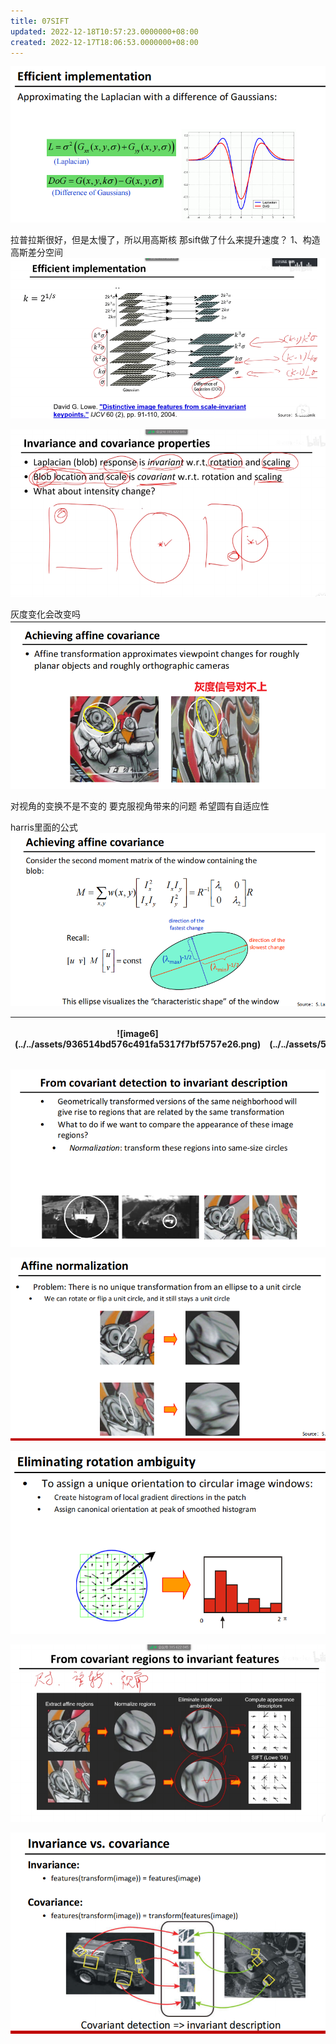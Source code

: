 ```yaml
---
title: 07SIFT
updated: 2022-12-18T10:57:23.0000000+08:00
created: 2022-12-17T18:06:53.0000000+08:00
---
```


![image1](../../assets/d1e93b12a2cb4b0a89b8b55565266e6e.png)

拉普拉斯很好，但是太慢了，所以用高斯核
那sift做了什么来提升速度？
1、构造高斯差分空间
![image2](../../assets/834031d9168a45eca522dd149912fe0f.png)

![image3](../../assets/59c2d4c503ce47cfa4cc44f80778b5cc.png)

灰度变化会改变吗
![image4](../../assets/3b84a899256243cf8a7a2842604c560e.png)

对视角的变换不是不变的
要克服视角带来的问题
希望圆有自适应性

harris里面的公式
![image5](../../assets/a5be9bbd1c9f4c8482154d137d0fd283.png)

<table>
<colgroup>
<col style="width: 49%" />
<col style="width: 50%" />
</colgroup>
<thead>
<tr class="header">
<th><p>![image6](../../assets/936514bd576c491fa5317f7bf5757e26.png)</p>
<p></p></th>
<th><p>![image7](../../assets/548021f2cadd48d59ea7e5a58d90b0b1.png)</p>
<p></p></th>
</tr>
</thead>
<tbody>
</tbody>
</table>

![image8](../../assets/ed9e94bc76f541a7b731be509237a638.png)

![image9](../../assets/0511a28eeae44f77818a44c7d04fa644.png)

![image10](../../assets/6fc973acfa2e4d9cab80483a6a73c078.png)

![image11](../../assets/be1c370d62eb4d8c900fd170c5ee3dab.png)

![image12](../../assets/8398d04c3a2442caa066f5cf2586b7cb.png)

